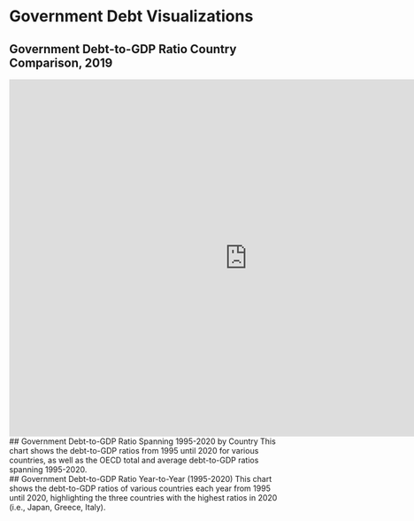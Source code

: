 # Government Debt Visualizations
## Government Debt-to-GDP Ratio Country Comparison, 2019
<iframe src="https://data.oecd.org/chart/6vml" width="860" height="645" style="border: 0" mozallowfullscreen="true" webkitallowfullscreen="true" allowfullscreen="true"><a href="https://data.oecd.org/chart/6vml" target="_blank">OECD Chart: General government debt, Total, % of GDP, Annual, 2019</a></iframe>
## Government Debt-to-GDP Ratio Spanning 1995-2020 by Country
This chart shows the debt-to-GDP ratios from 1995 until 2020 for various countries, as well as the OECD total and average debt-to-GDP ratios spanning 1995-2020.
<div class="flourish-embed flourish-chart" data-src="visualisation/7691689"><script src="https://public.flourish.studio/resources/embed.js"></script></div>
## Government Debt-to-GDP Ratio Year-to-Year (1995-2020)
This chart shows the debt-to-GDP ratios of various countries each year from 1995 until 2020, highlighting the three countries with the highest ratios in 2020 (i.e., Japan, Greece, Italy).
<div class="flourish-embed flourish-scatter" data-src="visualisation/7692095"><script src="https://public.flourish.studio/resources/embed.js"></script></div>
